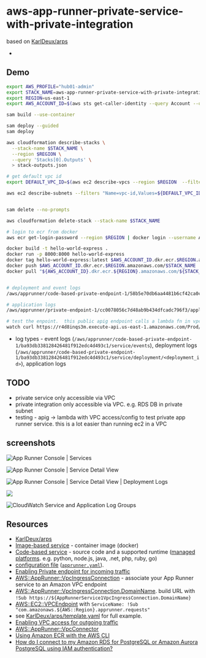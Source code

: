 # aws-app-runner-private-service-with-private-integration

based on [KarlDeux/arps](https://github.com/KarlDeux/arps)

- 

## Demo

```sh
export AWS_PROFILE="hub01-admin"
export STACK_NAME=aws-app-runner-private-service-with-private-integration
export REGION=us-east-1
export AWS_ACCOUNT_ID=$(aws sts get-caller-identity --query Account --output text)

sam build --use-container

sam deploy --guided
sam deploy

aws cloudformation describe-stacks \
  --stack-name $STACK_NAME \
  --region $REGION \
  --query 'Stacks[0].Outputs' \
  > stack-outputs.json

# get default vpc id
export DEFAULT_VPC_ID=$(aws ec2 describe-vpcs --region $REGION  --filters "Name=isDefault,Values=true" --query "Vpcs[0].VpcId" --output text)

aws ec2 describe-subnets --filters "Name=vpc-id,Values=${DEFAULT_VPC_ID}" --query "Subnets[].SubnetId" --output text


sam delete --no-prompts

aws cloudformation delete-stack --stack-name $STACK_NAME

# login to ecr from docker
aws ecr get-login-password --region $REGION | docker login --username AWS --password-stdin $AWS_ACCOUNT_ID.dkr.ecr.$REGION.amazonaws.com

docker build -t hello-world-express .
docker run -p 8000:8000 hello-world-express
docker tag hello-world-express:latest $AWS_ACCOUNT_ID.dkr.ecr.$REGION.amazonaws.com/$STACK_NAME
docker push $AWS_ACCOUNT_ID.dkr.ecr.$REGION.amazonaws.com/$STACK_NAME
docker pull "${AWS_ACCOUNT_ID}.dkr.ecr.${REGION}.amazonaws.com/${STACK_NAME}:latest"


# deployment and event logs
/aws/apprunner/code-based-private-endpoint-1/58b5e70db6aa4481b6cf42ca0c38b5f9/service

# application logs
/aws/apprunner/private-endpoint-1/cc0078056c7d48ab9b434dfcadc796f3/application

# test the enpoint.  this public apig endpoint calls a lambda fn in vpc that calls private app runner services
watch curl https://r4d8inqs3m.execute-api.us-east-1.amazonaws.com/Prod/test


```

- log types - event logs (`/aws/apprunner/code-based-private-endpoint-1/ba93db338128426481f912edc4d493c1/service/events`), deployment logs (`/aws/apprunner/code-based-private-endpoint-1/ba93db338128426481f912edc4d493c1/service/deployment/<deployment_id>`), application logs

## TODO

- private service only accessible via VPC
- private integration only accessible via VPC. e.g. RDS DB in private subnet
- testing - apig -> lambda with VPC access/config to test private app runner service.  this is a lot easier than running ec2 in a VPC

## screenshots

![App Runner Console | Services](https://www.evernote.com/shard/s1/sh/88efe5b9-2026-479a-805a-45eeaa8f5116/Wc9AM0uP5TzkoAvsdQD4qJRt9y_uFS_5ud-qPN7RyZ8C61qiPJy0ThTTSQ/deep/0/image.png)

![App Runner Console | Service Detail View](https://www.evernote.com/shard/s1/sh/7b8db5c2-c94b-4816-b8ea-44b793009a70/79hssC8rmg7EKpAcAIfULgZAMUNIRX7LCQWeBLBaQd3F1eMWNt-zTJDGzQ/deep/0/image.png)

![App Runner Console | Service Detail View | Deployment Logs](https://www.evernote.com/shard/s1/sh/6a3a5d1e-4f33-4aa8-bbc9-7ea09028c664/fQLL1ac2vuxEmKIYW8mzvmsUQ8Ke2SMY0stWe6g2u2v9cega-Q9picndVQ/deep/0/image.png)

![](https://www.evernote.com/shard/s1/sh/9fd913ef-76ea-46bc-97d4-4a2c8e8ac988/iu3nUqPrG6gHYybuZ1uJMpoKgoE1JAzB6FSpBQfIbMnj1PfSfDdiCAJf4w/deep/0/image.png)

![CloudWatch Service and Application Log Groups](https://www.evernote.com/shard/s1/sh/6ba3c250-3a77-4d6c-824c-40a27ab97450/533D1VwdCbYQulF-DlkD12tNLVhbb0HYFC8K76L5M1Q_O6DtPMl5U0mm1g/deep/0/image.png)

## Resources

- [KarlDeux/arps](https://github.com/KarlDeux/arps)
- [Image-based service](https://docs.aws.amazon.com/apprunner/latest/dg/service-source-image.html) - container image (docker)
- [Code-based service](https://docs.aws.amazon.com/apprunner/latest/dg/service-source-code.html) - source code and a supported runtime ([managed platforms](https://docs.aws.amazon.com/apprunner/latest/dg/service-source-code.html#service-source-code.managed-platforms).  e.g. python, node.js, java, .net, php, ruby, go)
- [configuration file](https://docs.aws.amazon.com/apprunner/latest/dg/config-file.html) ([`apprunner.yaml`](https://docs.aws.amazon.com/apprunner/latest/dg/config-file-examples.html)).
- [Enabling Private endpoint for incoming traffic](https://docs.aws.amazon.com/apprunner/latest/dg/network-pl.html)
- [AWS::AppRunner::VpcIngressConnection](https://docs.aws.amazon.com/AWSCloudFormation/latest/UserGuide/aws-resource-apprunner-vpcingressconnection.html) - associate your App Runner service to an Amazon VPC endpoint
- [AWS::AppRunner::VpcIngressConnection.DomainName](https://docs.aws.amazon.com/AWSCloudFormation/latest/UserGuide/aws-resource-apprunner-vpcingressconnection.html#DomainName-fn::getatt). build URL with `!Sub https://${AppRunnerService1VpcIngressConnection.DomainName}`
- [AWS::EC2::VPCEndpoint](https://docs.aws.amazon.com/AWSCloudFormation/latest/UserGuide/aws-resource-ec2-vpcendpoint.html) with `ServiceName: !Sub "com.amazonaws.${AWS::Region}.apprunner.requests"`
- see [KarlDeux/arps/template.yaml](https://github.com/KarlDeux/arps/blob/master/template.yaml) for full example.
- [Enabling VPC access for outgoing traffic](https://docs.aws.amazon.com/apprunner/latest/dg/network-vpc.html)
- [AWS::AppRunner::VpcConnector](https://docs.aws.amazon.com/AWSCloudFormation/latest/UserGuide/aws-resource-apprunner-vpcconnector.html)
- [Using Amazon ECR with the AWS CLI](https://docs.aws.amazon.com/AmazonECR/latest/userguide/getting-started-cli.html)
- [How do I connect to my Amazon RDS for PostgreSQL or Amazon Aurora PostgreSQL using IAM authentication?](https://repost.aws/knowledge-center/rds-postgresql-connect-using-iam)